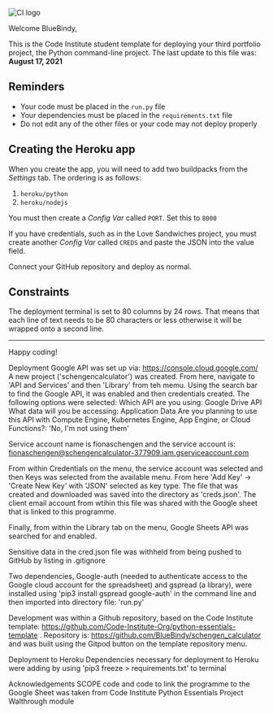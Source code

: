 ![CI logo](https://codeinstitute.s3.amazonaws.com/fullstack/ci_logo_small.png)

Welcome BlueBindy,

This is the Code Institute student template for deploying your third portfolio project, the Python command-line project. The last update to this file was: **August 17, 2021**

## Reminders

* Your code must be placed in the `run.py` file
* Your dependencies must be placed in the `requirements.txt` file
* Do not edit any of the other files or your code may not deploy properly

## Creating the Heroku app

When you create the app, you will need to add two buildpacks from the _Settings_ tab. The ordering is as follows:

1. `heroku/python`
2. `heroku/nodejs`

You must then create a _Config Var_ called `PORT`. Set this to `8000`

If you have credentials, such as in the Love Sandwiches project, you must create another _Config Var_ called `CREDS` and paste the JSON into the value field.

Connect your GitHub repository and deploy as normal.

## Constraints

The deployment terminal is set to 80 columns by 24 rows. That means that each line of text needs to be 80 characters or less otherwise it will be wrapped onto a second line.

-----
Happy coding!


Deployment
Google API was set up via: 
https://console.cloud.google.com/ A new project ('schengencalculator') was created. From here, navigate to 'API and Services' and then 'Library' from teh memu. Using the search bar to find the Google API, it was enabled and then credentials created. The following options were selected:
Which API are you using: Google Drive API
What data will you be accessing: Application Data
Are you planning to use this API with Compute Engine, Kubernetes Engine, App Engine, or Cloud Functions?: 'No, I'm not using them'

Service account name is fionaschengen and the service account is:
fionaschengen@schengencalculator-377909.iam.gserviceaccount.com

From within Credentials on the menu, the service account was selected and then Keys was selected from the available menu. From here 'Add Key' -> 'Create New Key' with 'JSON' selected as key type. The file that was created and downloaded was saved into the directory as 'creds.json'. The client email account from wtihin this file was shared with the Google sheet that is linked to this programme.

Finally, from within the Library tab on the menu, Google Sheets API was searched for and enabled. 

Sensitive data in the cred.json file was withheld from being pushed to GitHub by listing in .gitignore

Two dependencies, Google-auth (needed to authenticate access to the Google cloud account for the spreadsheet) and gspread (a library), were installed using 'pip3 install gspread google-auth' in the command line and then imported into directory file: 'run.py'


Development was within a Github repository, based on the Code Institute template: https://github.com/Code-Institute-Org/python-essentials-template . Repository is: https://github.com/BlueBindy/schengen_calculator and was built using the Gitpod button on the template repository menu. 

Deployment to Heroku
Dependencies necessary for deployment to Heroku were adding by using 'pip3 freeze > requirements.txt' to terminal 

Acknowledgements
SCOPE code and code to link the programme to the Google Sheet was taken from Code Institute Python Essentials Project Walthrough module